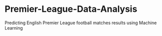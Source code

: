 # Premier-League-Data-Analysis
Predicting English Premier League football matches results using Machine Learning
